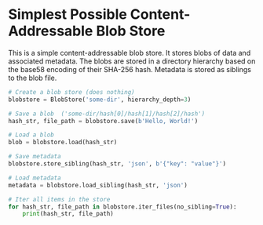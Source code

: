 # Simplest Possible Content-Addressable Blob Store

This is a simple content-addressable blob store. It stores blobs of data and
associated metadata. The blobs are stored in a directory hierarchy based on the
base58 encoding of their SHA-256 hash. Metadata is stored as siblings to
the blob file. 

```python
# Create a blob store (does nothing)
blobstore = BlobStore('some-dir', hierarchy_depth=3)

# Save a blob  ('some-dir/hash[0]/hash[1]/hash[2]/hash')
hash_str, file_path = blobstore.save(b'Hello, World!')

# Load a blob
blob = blobstore.load(hash_str)

# Save metadata
blobstore.store_sibling(hash_str, 'json', b'{"key": "value"}')

# Load metadata
metadata = blobstore.load_sibling(hash_str, 'json')

# Iter all items in the store
for hash_str, file_path in blobstore.iter_files(no_sibling=True):
    print(hash_str, file_path)

```